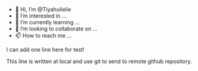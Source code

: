 - 👋 Hi, I’m @Tiyahulielie
- 👀 I’m interested in ...
- 🌱 I’m currently learning ...
- 💞️ I’m looking to collaborate on ...
- 📫 How to reach me ...

<!---
Tiyahulielie/Tiyahulielie is a ✨ special ✨ repository because its `README.md` (this file) appears on your GitHub profile.
You can click the Preview link to take a look at your changes.
--->

I can add one line here for test!

This line is written at local and use git to send to remote github repository.